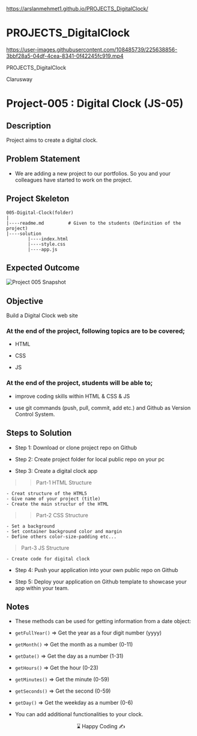 https://arslanmehmet1.github.io/PROJECTS_DigitalClock/

# PROJECTS_DigitalClock
https://user-images.githubusercontent.com/108485739/225638856-3bbf28a5-04df-4cea-8341-0f42245fc919.mp4

PROJECTS_DigitalClock

<p>Clarusway<img align="right"
  src="https://secure.meetupstatic.com/photos/event/3/1/b/9/600_488352729.jpeg"  width="15px"></p>

# Project-005 : Digital Clock (JS-05)

## Description

Project aims to create a digital clock.

## Problem Statement

- We are adding a new project to our portfolios. So you and your colleagues have started to work on the project.

## Project Skeleton

```
005-Digital-Clock(folder)
|
|----readme.md         # Given to the students (Definition of the project)
|----solution
        |----index.html
        |----style.css
        |----app.js
```

## Expected Outcome

![Project 005 Snapshot](./project_005.gif)

## Objective

Build a Digital Clock web site

### At the end of the project, following topics are to be covered;

- HTML

- CSS

- JS

### At the end of the project, students will be able to;

- improve coding skills within HTML & CSS & JS

- use git commands (push, pull, commit, add etc.) and Github as Version Control System.

## Steps to Solution

- Step 1: Download or clone project repo on Github

- Step 2: Create project folder for local public repo on your pc

- Step 3: Create a digital clock app

> > Part-1 HTML Structure

    - Creat structure of the HTML5
    - Give name of your project (title)
    - Create the main structur of the HTML

> > Part-2 CSS Structure

    - Set a background
    - Set container background color and margin
    - Define others color-size-padding etc...

> Part-3 JS Structure

    - Create code for digital clock

- Step 4: Push your application into your own public repo on Github

- Step 5: Deploy your application on Github template to showcase your app within your team.

## Notes

- These methods can be used for getting information from a date object:

- `getFullYear()` => Get the year as a four digit number (yyyy)

- `getMonth()` => Get the month as a number (0-11)

- `getDate()` => Get the day as a number (1-31)

- `getHours()` => Get the hour (0-23)

- `getMinutes()` => Get the minute (0-59)

- `getSeconds()` => Get the second (0-59)

- `getDay()` => Get the weekday as a number (0-6)

- You can add additional functionalities to your clock.

<p align='center'> ⌛ Happy Coding  ✍ </p>
